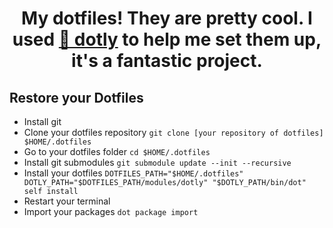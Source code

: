 <h1 align="center">
  My dotfiles! They are pretty cool. I used <a href="https://github.com/CodelyTV/dotly">🌚 dotly</a> to help me set them up, it's a fantastic project.
</h1>

## Restore your Dotfiles

- Install git
- Clone your dotfiles repository `git clone [your repository of dotfiles] $HOME/.dotfiles`
- Go to your dotfiles folder `cd $HOME/.dotfiles`
- Install git submodules `git submodule update --init --recursive`
- Install your dotfiles `DOTFILES_PATH="$HOME/.dotfiles" DOTLY_PATH="$DOTFILES_PATH/modules/dotly" "$DOTLY_PATH/bin/dot" self install`
- Restart your terminal
- Import your packages `dot package import`
